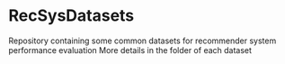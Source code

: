 # RecSysDatasets
Repository containing some common datasets for recommender system performance evaluation
More details in the folder of each dataset
